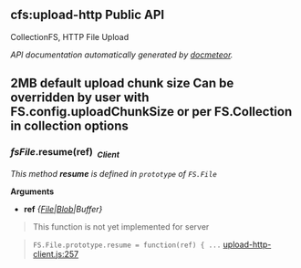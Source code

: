 ## cfs:upload-http Public API ##

CollectionFS, HTTP File Upload

_API documentation automatically generated by [docmeteor](https://github.com/raix/docmeteor)._

2MB default upload chunk size
Can be overridden by user with FS.config.uploadChunkSize or per FS.Collection in collection options
-

### <a name="FS.File.prototype.resume"></a>*fsFile*.resume(ref)&nbsp;&nbsp;<sub><i>Client</i></sub> ###

*This method __resume__ is defined in `prototype` of `FS.File`*

__Arguments__

* __ref__ *{[File](#File)|[Blob](#Blob)|Buffer}*  


> This function is not yet implemented for server

> ```FS.File.prototype.resume = function(ref) { ...``` [upload-http-client.js:257](upload-http-client.js#L257)


